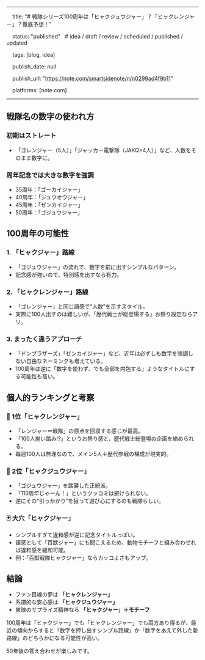 
---

    title: "# 戦隊シリーズ100周年は「ヒャクジュウジャー」？「ヒャクレンジャー」？徹底予想！"

    status: "published"   # idea / draft / review / scheduled / published / updated

    tags: [blog, idea]

    publish_date: null

    publish_url: "https://note.com/smartsidenote/n/n0299ad4f9b11"

    platforms: [note.com]

---


## 戦隊名の数字の使われ方

### 初期はストレート
- 「ゴレンジャー（5人）」「ジャッカー電撃隊（JAKQ=4人）」など、人数をそのまま数字に。

### 周年記念では大きな数字を強調
- 35周年：「ゴーカイジャー」  
- 40周年：「ジュウオウジャー」  
- 45周年：「ゼンカイジャー」  
- 50周年：「ゴジュウジャー」  

## 100周年の可能性

### 1. 「ヒャクジャー」路線
- 「ゴジュウジャー」の流れで、数字を前に出すシンプルなパターン。  
- 記念感が強いので、特別感を出すなら有力。

### 2. 「ヒャクレンジャー」路線
- 「ゴレンジャー」と同じ語感で“人数”を示すスタイル。  
- 実際に100人出すのは難しいが、「歴代戦士が総登場する」お祭り設定ならアリ。

### 3. まったく違うアプローチ
- 「ドンブラザーズ」「ゼンカイジャー」など、近年は必ずしも数字を強調しない自由なネーミングも増えている。  
- 100周年は逆に「数字を使わず、でも全部を内包する」ようなタイトルにする可能性も高い。

## 個人的ランキングと考察

### 🥇 1位「ヒャクレンジャー」
- 「レンジャー＝戦隊」の原点を回収する感じが最高。  
- 「100人揃い踏み!?」というお祭り感と、歴代戦士総登場の企画を絡められる。  
- 毎週100人は無理なので、メイン5人＋歴代参戦の構成が現実的。

### 🥈 2位「ヒャクジュウジャー」
- 「ゴジュウジャー」を踏襲した正統派。  
- 「110周年じゃーん！」というツッコミは避けられない。  
- 逆にその“引っかかり”を狙って遊び心にするのも戦隊らしい。

### 🃏 大穴「ヒャクジャー」
- シンプルすぎて違和感が逆に記念タイトルっぽい。  
- 語感として「百獣ジャー」にも聞こえるため、動物モチーフと組み合わせれば違和感を緩和可能。  
- 例：「百獣戦隊ヒャクジャー」ならカッコよさもアップ。

## 結論
- ファン目線の夢は **「ヒャクレンジャー」**  
- 系譜的な安心感は **「ヒャクジュウジャー」**  
- 東映のサプライズ精神なら **「ヒャクジャー」＋モチーフ**  

100周年は「ヒャクジャー」でも「ヒャクレンジャー」でも両方あり得るが、最近の傾向からすると「数字を押し出すシンプル路線」か「数字をあえて外した新路線」のどちらかになる可能性が高い。

50年後の答え合わせが楽しみです。